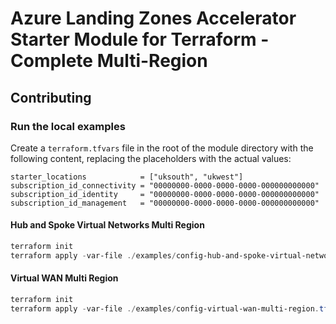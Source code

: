 # Azure Landing Zones Accelerator Starter Module for Terraform - Complete Multi-Region

## Contributing

### Run the local examples

Create a `terraform.tfvars` file in the root of the module directory with the following content, replacing the placeholders with the actual values:

```hcl
starter_locations            = ["uksouth", "ukwest"]
subscription_id_connectivity = "00000000-0000-0000-0000-000000000000"
subscription_id_identity     = "00000000-0000-0000-0000-000000000000"
subscription_id_management   = "00000000-0000-0000-0000-000000000000"
```

#### Hub and Spoke Virtual Networks Multi Region

```powershell
terraform init
terraform apply -var-file ./examples/config-hub-and-spoke-virtual-networks-multi-region.tfvars
```

#### Virtual WAN Multi Region

```powershell
terraform init
terraform apply -var-file ./examples/config-virtual-wan-multi-region.tfvars
```
